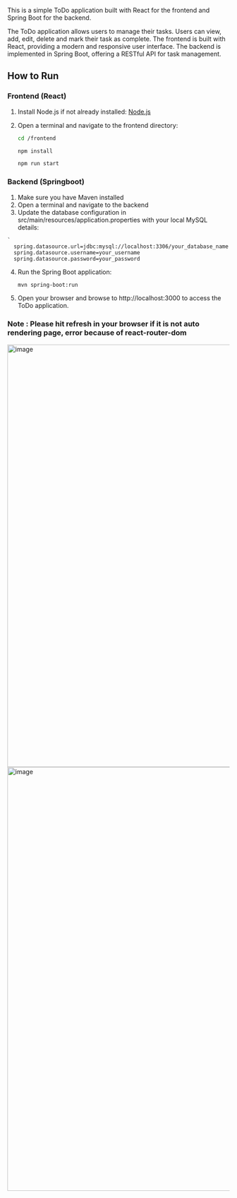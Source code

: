 
This is a simple ToDo application built with React for the frontend and Spring Boot for the backend.



The ToDo application allows users to manage their tasks. Users can view, add, edit, delete and mark their task as complete. 
The frontend is built with React, providing a modern and responsive user interface. 
The backend is implemented in Spring Boot, offering a RESTful API for task management.

## How to Run

### Frontend (React)

1. Install Node.js if not already installed: [Node.js](https://nodejs.org/)

2. Open a terminal and navigate to the frontend directory:

   ```bash
   cd /frontend

   npm install

   npm run start

### Backend (Springboot)
   1. Make sure you have Maven installed
   2. Open a terminal and navigate to the backend
   3. Update the database configuration in src/main/resources/application.properties with your local MySQL details: 
    
    `
      spring.datasource.url=jdbc:mysql://localhost:3306/your_database_name
      spring.datasource.username=your_username
      spring.datasource.password=your_password

  4. Run the Spring Boot application:

     ```bash
     mvn spring-boot:run

  5. Open your browser and browse to http://localhost:3000 to access the ToDo application.
  
    
### Note : Please hit refresh in your browser if it is not auto rendering page, error because of react-router-dom

<img width="957" alt="image" src="https://github.com/D-jain13/Dhairya_todo/assets/88362930/ce4b784c-d1c7-47e2-bac0-f240f0af8a67">
<img width="960" alt="image" src="https://github.com/D-jain13/Dhairya_todo/assets/88362930/5a02756b-b206-42ff-9adf-1936a2675cc7">

